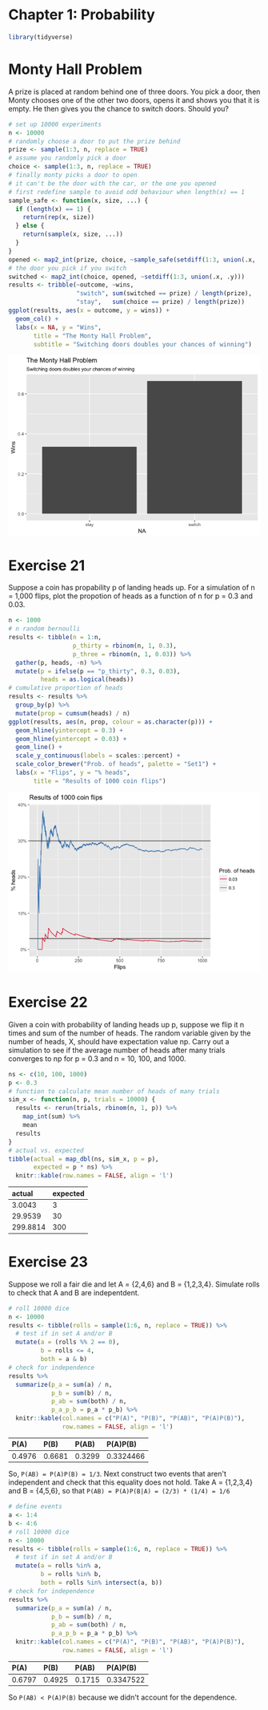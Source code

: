 # Chapter 1: Probability




```r
library(tidyverse)
```

# Monty Hall Problem

A prize is placed at random behind one of three doors. You pick a door, then Monty chooses one of the other two doors, opens it and shows you that it is empty. He then gives you the chance to switch doors. Should you?


```r
# set up 10000 experiments
n <- 10000
# randomly choose a door to put the prize behind
prize <- sample(1:3, n, replace = TRUE)
# assume you randomly pick a door
choice <- sample(1:3, n, replace = TRUE)
# finally monty picks a door to open
# it can't be the door with the car, or the one you opened
# first redefine sample to avoid odd behaviour when length(x) == 1
sample_safe <- function(x, size, ...) {
  if (length(x) == 1) {
    return(rep(x, size))
  } else {
    return(sample(x, size, ...))
  }
}
opened <- map2_int(prize, choice, ~sample_safe(setdiff(1:3, union(.x, .y)), 1))
# the door you pick if you switch
switched <- map2_int(choice, opened, ~setdiff(1:3, union(.x, .y)))
results <- tribble(~outcome, ~wins,
                   "switch", sum(switched == prize) / length(prize),
                   "stay",   sum(choice == prize) / length(prize))
ggplot(results, aes(x = outcome, y = wins)) +
  geom_col() + 
  labs(x = NA, y = "Wins",
       title = "The Monty Hall Problem",
       subtitle = "Switching doors doubles your chances of winning")
```

![](01-probability_files/figure-html/monty-hall-1.png)<!-- -->

# Exercise 21

Suppose a coin has propability p of landing heads up. For a simulation of n = 1,000 flips, plot the propotion of heads as a function of n for p = 0.3 and 0.03.


```r
n <- 1000
# n random bernoulli
results <- tibble(n = 1:n,
                  p_thirty = rbinom(n, 1, 0.3),
                  p_three = rbinom(n, 1, 0.03)) %>% 
  gather(p, heads, -n) %>% 
  mutate(p = ifelse(p == "p_thirty", 0.3, 0.03),
         heads = as.logical(heads))
# cumulative proportion of heads
results <- results %>% 
  group_by(p) %>% 
  mutate(prop = cumsum(heads) / n)
ggplot(results, aes(n, prop, colour = as.character(p))) +
  geom_hline(yintercept = 0.3) +
  geom_hline(yintercept = 0.03) +
  geom_line() +
  scale_y_continuous(labels = scales::percent) +
  scale_color_brewer("Prob. of heads", palette = "Set1") +
  labs(x = "Flips", y = "% heads",
       title = "Results of 1000 coin flips")
```

![](01-probability_files/figure-html/coin-flips-1-1.png)<!-- -->

# Exercise 22

Given a coin with probability of landing heads up p, suppose we flip it n times and sum of the number of heads. The random variable given by the number of heads, X, should have expectation value np. Carry out a simulation to see if the average number of heads after many trials converges to np for p = 0.3 and n = 10, 100, and 1000.


```r
ns <- c(10, 100, 1000)
p <- 0.3
# function to calculate mean number of heads of many trials
sim_x <- function(n, p, trials = 10000) {
  results <- rerun(trials, rbinom(n, 1, p)) %>% 
    map_int(sum) %>% 
    mean
  results
}
# actual vs. expected
tibble(actual = map_dbl(ns, sim_x, p = p),
       expected = p * ns) %>% 
  knitr::kable(row.names = FALSE, align = 'l')
```



|actual   |expected |
|:--------|:--------|
|3.0043   |3        |
|29.9539  |30       |
|299.8814 |300      |

# Exercise 23

Suppose we roll a fair die and let A = {2,4,6} and B = {1,2,3,4}. Simulate rolls to check that A and B are indepentdent.


```r
# roll 10000 dice
n <- 10000
results <- tibble(rolls = sample(1:6, n, replace = TRUE)) %>% 
  # test if in set A and/or B
  mutate(a = (rolls %% 2 == 0),
         b = rolls <= 4,
         both = a & b)
# check for independence
results %>% 
  summarize(p_a = sum(a) / n,
            p_b = sum(b) / n,
            p_ab = sum(both) / n,
            p_a_p_b = p_a * p_b) %>% 
  knitr::kable(col.names = c("P(A)", "P(B)", "P(AB)", "P(A)P(B)"),
               row.names = FALSE, align = 'l')
```



|P(A)   |P(B)   |P(AB)  |P(A)P(B)  |
|:------|:------|:------|:---------|
|0.4976 |0.6681 |0.3299 |0.3324466 |

So, `P(AB) = P(A)P(B) = 1/3`. Next construct two events that aren't independent and check that this equality does not hold. Take A = {1,2,3,4} and B = {4,5,6}, so that `P(AB) = P(A)P(B|A) = (2/3) * (1/4) = 1/6` 


```r
# define events
a <- 1:4
b <- 4:6
# roll 10000 dice
n <- 10000
results <- tibble(rolls = sample(1:6, n, replace = TRUE)) %>% 
  # test if in set A and/or B
  mutate(a = rolls %in% a,
         b = rolls %in% b,
         both = rolls %in% intersect(a, b))
# check for independence
results %>% 
  summarize(p_a = sum(a) / n,
            p_b = sum(b) / n,
            p_ab = sum(both) / n,
            p_a_p_b = p_a * p_b) %>% 
  knitr::kable(col.names = c("P(A)", "P(B)", "P(AB)", "P(A)P(B)"),
               row.names = FALSE, align = 'l')
```



|P(A)   |P(B)   |P(AB)  |P(A)P(B)  |
|:------|:------|:------|:---------|
|0.6797 |0.4925 |0.1715 |0.3347522 |

So `P(AB) < P(A)P(B)` because we didn't account for the dependence.
